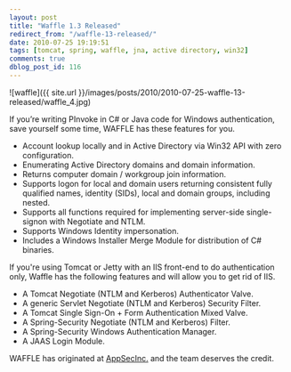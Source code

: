 ```yaml
---
layout: post
title: "Waffle 1.3 Released"
redirect_from: "/waffle-13-released/"
date: 2010-07-25 19:19:51
tags: [tomcat, spring, waffle, jna, active directory, win32]
comments: true
dblog_post_id: 116
---
```


![waffle]({{ site.url }}/images/posts/2010/2010-07-25-waffle-13-released/waffle_4.jpg)

If you’re writing PInvoke in C# or Java code for Windows authentication, save yourself some time, WAFFLE has these features for you.

- Account lookup locally and in Active Directory via Win32 API with zero configuration.
- Enumerating Active Directory domains and domain information.
- Returns computer domain / workgroup join information.
- Supports logon for local and domain users returning consistent fully qualified names, identity (SIDs), local and domain groups, including nested.
- Supports all functions required for implementing server-side single-signon with Negotiate and NTLM.
- Supports Windows Identity impersonation.
- Includes a Windows Installer Merge Module for distribution of C# binaries.

If you're using Tomcat or Jetty with an IIS front-end to do authentication only, Waffle has the following features and will allow you to get rid of IIS.

- A Tomcat Negotiate (NTLM and Kerberos) Authenticator Valve.
- A generic Servlet Negotiate (NTLM and Kerberos) Security Filter.
- A Tomcat Single Sign-On + Form Authentication Mixed Valve.
- A Spring-Security Negotiate (NTLM and Kerberos) Filter.
- A Spring-Security Windows Authentication Manager.
- A JAAS Login Module.

WAFFLE has originated at [AppSecInc.](https://web.archive.org/web/20131111165225/https://www.appsecinc.com) and the team deserves the credit.
